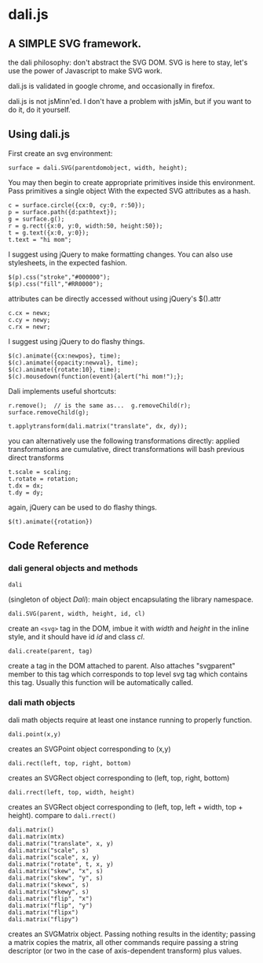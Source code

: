 dali.js
=======

A SIMPLE SVG framework.
-----------------------

the dali philosophy: don't abstract the SVG DOM.  SVG is here to stay, let's use the power
of Javascript to make SVG work.

dali.js is validated in google chrome, and occasionally in firefox.

dali.js is not jsMinn'ed.  I don't have a problem with jsMin, but if you want to do it, do it yourself.

Using dali.js
-------------

First create an svg environment:

```
surface = dali.SVG(parentdomobject, width, height);
```

You may then begin to create appropriate primitives inside this environment.  Pass primitives a single object
With the expected SVG attributes as a hash.

```
c = surface.circle({cx:0, cy:0, r:50});
p = surface.path({d:pathtext});
g = surface.g();
r = g.rect({x:0, y:0, width:50, height:50});
t = g.text({x:0, y:0});
t.text = "hi mom";
```

I suggest using jQuery to make formatting changes.  You can also use stylesheets, in the expected fashion.

```
$(p).css("stroke","#000000");
$(p).css("fill","#RR0000");
```

attributes can be directly accessed without using jQuery's $().attr

```
c.cx = newx;
c.cy = newy;
c.rx = newr;
```

I suggest using jQuery to do flashy things.
```
$(c).animate({cx:newpos}, time);
$(c).animate({opacity:newval}, time);
$(c).animate({rotate:10}, time);
$(c).mousedown(function(event){alert("hi mom!");};
```

Dali implements useful shortcuts:
```
r.remove();  // is the same as...  g.removeChild(r);
surface.removeChild(g);
```

```
t.applytransform(dali.matrix("translate", dx, dy));
```

you can alternatively use the following transformations directly:
applied transformations are cumulative, direct transformations
will bash previous direct transforms

```
t.scale = scaling;
t.rotate = rotation;
t.dx = dx;
t.dy = dy;
```

again, jQuery can be used to do flashy things.
```
$(t).animate({rotation})
```

Code Reference
--------------

### dali general objects and methods

```
dali 
```
(singleton of object _Dali_): main object encapsulating the library namespace.

```
dali.SVG(parent, width, height, id, cl)
```
create an `<svg>` tag in the DOM, imbue it with
_width_ and _height_ in the inline style, and it should have id _id_ and class _cl_.


```
dali.create(parent, tag)
```
create a tag in the DOM attached to parent.  Also attaches "svgparent" member to this tag
which corresponds to top level svg tag which contains this tag.  Usually this function
will be automatically called.

### dali math objects
dali math objects require at least one instance running to properly function.

```
dali.point(x,y)
```
creates an SVGPoint object corresponding to (x,y)

```
dali.rect(left, top, right, bottom)
```
creates an SVGRect object corresponding to (left, top, right, bottom)

```
dali.rrect(left, top, width, height)
```
creates an SVGRect object corresponding to (left, top, left + width, top + height). compare to `dali.rrect()`

```
dali.matrix()
dali.matrix(mtx)
dali.matrix("translate", x, y)
dali.matrix("scale", s)
dali.matrix("scale", x, y)
dali.matrix("rotate", t, x, y)
dali.matrix("skew", "x", s)
dali.matrix("skew", "y", s)
dali.matrix("skewx", s)
dali.matrix("skewy", s)
dali.matrix("flip", "x")
dali.matrix("flip", "y")
dali.matrix("flipx")
dali.matrix("flipy")
```
creates an SVGMatrix object.  Passing nothing results in the identity; passing a matrix copies the matrix, all other
commands require passing a string descriptor (or two in the case of axis-dependent transform) plus values.

